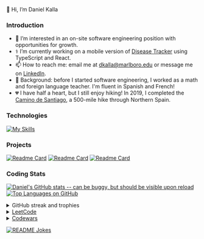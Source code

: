 👋 Hi, I’m Daniel Kalla

### Introduction

- 👀 I’m interested in an on-site software engineering position with opportunities for growth.
- ⚕️ I’m currently working on a mobile version of [Disease Tracker](https://dtkalla.github.io/Disease-Tracker/) using TypeScript and React.
- 📫 How to reach me: email me at dkalla@marlboro.edu or message me on [LinkedIn](www.linkedin.com/in/daniel-kalla).
- 🍎 Background: before I started software engineering, I worked as a math and foreign language teacher.  I'm fluent in Spanish and French!
- 💔 I have half a heart, but I still enjoy hiking!  In 2019, I completed the [Camino de Santiago](https://www.responsiblevacation.com/ImagesClient/dtg-nc9430-caminoDeSantiago-FrenchWay-route-map.jpg), a 500-mile hike through Northern Spain.
<!-- - 💞️ I’m looking to collaborate on ... -->
<!-- - 📖 I’m currently working on "Book Review", a book tracking and recommendation app -->



### Technologies

<!-- [![My Skills](https://skills.thijs.gg/icons?i=js,react,redux,mongodb,express,nodejs,d3,ruby,rails,py,html,css,sqlite,r&perline=7)](https://skills.thijs.gg) -->

[![My Skills](https://skills.thijs.gg/icons?i=js,react,redux,mongodb,express,nodejs,d3,ruby,rails,py,html,css,sass,webpack,vscode,postman,git,sqlite,r,latex&perline=10)](https://skills.thijs.gg)

### Projects

[![Readme Card](https://github-readme-stats.vercel.app/api/pin/?username=dtkalla&repo=WaterBnB)](https://github.com/dtkalla/WaterBnB)
[![Readme Card](https://github-readme-stats.vercel.app/api/pin/?username=dtkalla&repo=Disease-Tracker)](https://github.com/dtkalla/Disease-Tracker)
[![Readme Card](https://github-readme-stats.vercel.app/api/pin/?username=dtkalla&repo=Choose-Your-News)](https://github.com/dtkalla/Choose-Your-News)


### Coding Stats

[![Daniel's GitHub stats -- can be buggy, but should be visible upon reload](https://github-readme-stats-dtkalla.vercel.app/api?username=dtkalla&count_private=true&show_icons=true&theme=transparent)](https://github.com/dtkalla/github-readme-stats)
[![Top Languages on GitHub](https://github-readme-stats-dtkalla.vercel.app/api/top-langs/?username=dtkalla&layout=compact&langs_count=6&exclude_repo=portfolio-site)](https://github.com/dtkalla/github-readme-stats)
<details><summary>GitHub streak and trophies</summary>
<img src="https://github-readme-streak-stats.herokuapp.com/?user=dtkalla&theme=tokyonight" alt="mystreak"/>
<img src="https://github-profile-trophy.vercel.app/?username=dtkalla&theme=juicyfresh&no-bg=true&rank=-C" />
</details>


<!-- [![Daniel's wakatime stats](https://github-readme-stats.vercel.app/api/wakatime?username=@dtkalla&layout=compact&langs_count=6&custom_title=Wakatime%20Stats%20(Past%20Seven%20Days))](https://github.com/anuraghazra/github-readme-stats) -->
  


<details><summary><a href='https://leetcode.com/dtkalla/'>LeetCode</a></summary>
  
[![Daniel's LeetCode stats -- top 1% of users by number of problems solved, 1,782 contest rating](https://leetcode-stats-six.vercel.app/api?username=dtkalla)](https://github.com/madushadhanushka/github-readme)

![LeetCode Badges](https://leetcode-badge-showcase.vercel.app/api?username=dtkalla&filter=study)
 
<!--  <img src="https://leetcode-badge-showcase.vercel.app/api?username=dtkalla" alt="LeetCode Badges"/> -->

</details>


<details><summary><a href='https://www.codewars.com/users/dkalla'>Codewars</a></summary>

![Daniel's Codewars stats -- 1,790 honor, 3 kyu](https://www.codewars.com/users/dkalla/badges/large)

![Additional Codewars stats -- 1,790 honor (top 2%); top languages: Ruby (3 kyu), Python (3 kyu), JavaScript (4 kyu)](https://github.r2v.ch/codewars?user=dkalla&top_languages=true)

  
</details>
 

<!--  ![Snake animation](https://github.com/madushadhanushka/github-readme/blob/output/github-contribution-snake.svg) -->

<a href="https://readme-jokes.vercel.app"><img align="center" src="https://readme-jokes.vercel.app/api" alt="README Jokes"></a>





<!---
dtkalla/dtkalla is a ✨ special ✨ repository because its `README.md` (this file) appears on your GitHub profile.
You can click the Preview link to take a look at your changes.
--->
